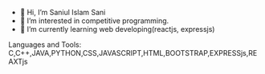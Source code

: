 - 👋 Hi, I’m Saniul Islam Sani
- 👀 I’m interested in competitive programming.
- 🌱 I’m currently learning web developing(reactjs, expressjs)

Languages and Tools:
C,C++,JAVA,PYTHON,CSS,JAVASCRIPT,HTML,BOOTSTRAP,EXPRESSjs,REAXTjs

<!---
Sani1189/Sani1189 is a ✨ special ✨ repository because its `README.md` (this file) appears on your GitHub profile.
You can click the Preview link to take a look at your changes.
--->
